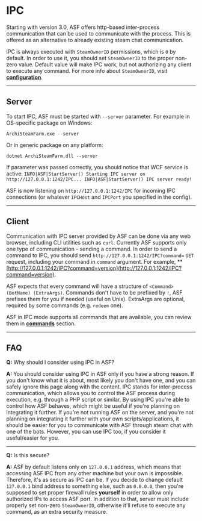 # IPC

Starting with version 3.0, ASF offers http-based inter-process communication that can be used to communicate with the process. This is offered as an alternative to already existing steam chat communication.

IPC is always executed with `SteamOwnerID` permissions, which is `0` by default. In order to use it, you should set `SteamOwnerID` to the proper non-zero value. Default value will make IPC work, but not authorizing any client to execute any command. For more info about `SteamOwnerID`, visit **[configuration](https://github.com/JustArchi/ArchiSteamFarm/wiki/Configuration)**.

---

## Server

To start IPC, ASF must be started with `--server` parameter. For example in OS-specific package on Windows:
```
ArchiSteamFarm.exe --server
```

Or in generic package on any platform:
```
dotnet ArchiSteamFarm.dll --server
```

If parameter was passed correctly, you should notice that WCF service is active:
`
INFO|ASF|StartServer() Starting IPC server on http://127.0.0.1:1242/IPC...
INFO|ASF|StartServer() IPC server ready!
`

ASF is now listening on `http://127.0.0.1:1242/IPC` for incoming IPC connections (or whatever `IPCHost` and `IPCPort` you specified in the config).

---

## Client

Communication with IPC server provided by ASF can be done via any web browser, including CLI utilities such as `curl`. Currently ASF supports only one type of communication - sending a command. In order to send a command to IPC, you should send `http://127.0.0.1:1242/IPC?command=` `GET` request, including your command in `command` argument. For example, **[http://127.0.0.1:1242/IPC?command=version](http://127.0.0.1:1242/IPC?command=version).

ASF expects that every command will have a structure of `<Command> (BotName) (ExtraArgs)`. Commands don't have to be prefixed by `!`, ASF prefixes them for you if needed (useful on Unix). ExtraArgs are optional, required by some commands (e.g. `redeem` one).

ASF in IPC mode supports all commands that are available, you can review them in **[commands](https://github.com/JustArchi/ArchiSteamFarm/wiki/Commands)** section.

---

## FAQ

**Q:** Why should I consider using IPC in ASF?

**A:** You should consider using IPC in ASF only if you have a strong reason. If you don't know what it is about, most likely you don't have one, and you can safely ignore this page along with the content. IPC stands for inter-process communication, which allows you to control the ASF process during execution, e.g. through a PHP script or similar. By using IPC you're able to control how ASF behaves, which might be useful if you're planning on integrating it further. If you're not running ASF on the server, and you're not planning on integrating it further with your own scripts/applications, it should be easier for you to communicate with ASF through steam chat with one of the bots. However, you can use IPC too, if you consider it useful/easier for you.

---

**Q:** Is this secure?

**A:** ASF by default listens only on `127.0.0.1` address, which means that accessing ASF IPC from any other machine but your own is impossible. Therefore, it's as secure as IPC can be. If you decide to change default `127.0.0.1` bind address to something else, such as `0.0.0.0`, then you're supposed to set proper firewall rules **yourself** in order to allow only authorized IPs to access ASF port. In addition to that, server must include properly set non-zero `SteamOwnerID`, otherwise it'll refuse to execute any command, as an extra security measure.